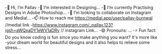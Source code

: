 -👋 Hi, I’m Pallav
-👀 I’m interested in Designing...
-🌱 I’m currently Practising Designs in Adobe Photoshop...
-💞️ I’m looking to collaborate on Instagram and Medial...
-📫 How to reach me https://medial.app/user/pallav-burnwal //medial link
-https://www.instagram.com/_pallav.123?igsh=aWQxaDY1eWV1aDRv // instagram Link...
-😄 Pronouns: ... -⚡ Fun fact: Do you know coding is fun since you make anything you want? It's more like
-your dream world for beautiful designs and it also helps to relieve some stress...
